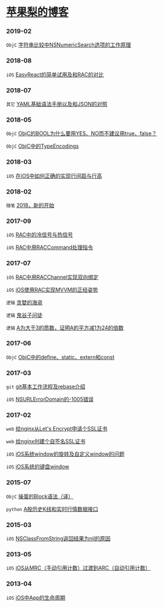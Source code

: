 # [苹果梨的博客](http://blog.harrisonxi.com)

### 2019-02

`ObjC` [字符串比较中NSNumericSearch选项的工作原理](http://blog.harrisonxi.com/2019/02/字符串比较中NSNumericSearch选项的工作原理.html)

### 2018-08

`iOS` [EasyReact的简单试用及和RAC的对比](http://blog.harrisonxi.com/2018/08/EasyReact的简单试用及和RAC的对比.html)

### 2018-07

`其它` [YAML基础语法手册以及和JSON的对照](http://blog.harrisonxi.com/2018/07/YAML基础语法手册以及和JSON的对照.html)

### 2018-05

`ObjC` [ObjC的BOOL为什么要用YES、NO而不建议用true、false？](http://blog.harrisonxi.com/2018/05/ObjC的BOOL为什么要用YES、NO而不建议用true、false？.html)

`ObjC` [ObjC中的TypeEncodings](http://blog.harrisonxi.com/2018/05/ObjC中的TypeEncodings.html)

### 2018-03

`iOS` [在iOS中如何正确的实现行间距与行高](http://blog.harrisonxi.com/2018/03/在iOS中如何正确的实现行间距与行高.html)

### 2018-02

`随笔` [2018，新的开始](http://blog.harrisonxi.com/2018/02/2018，新的开始.html)

### 2017-09

`iOS` [RAC中的冷信号与热信号](http://blog.harrisonxi.com/2017/09/RAC中的冷信号与热信号.html)

`iOS` [RAC中用RACCommand处理指令](http://blog.harrisonxi.com/2017/09/RAC中用RACCommand处理指令.html)

### 2017-07

`iOS` [RAC中用RACChannel实现双向绑定](http://blog.harrisonxi.com/2017/07/RAC中用RACChannel实现双向绑定.html)

`iOS` [iOS使用RAC实现MVVM的正经姿势](http://blog.harrisonxi.com/2017/07/iOS使用RAC实现MVVM的正经姿势.html)

`逻辑` [贪婪的海盗](http://blog.harrisonxi.com/2017/07/贪婪的海盗.html)

`逻辑` [鬼谷子问徒](http://blog.harrisonxi.com/2017/07/鬼谷子问徒.html)

`逻辑` [A为大于3的质数，证明A的平方减1为24的倍数](http://blog.harrisonxi.com/2017/07/A为大于3的质数，证明A的平方减1为24的倍数.html)

### 2017-06

`ObjC` [ObjC中的define、static、extern和const](http://blog.harrisonxi.com/2017/06/ObjC中的define、static、extern和const.html)

### 2017-03

`git` [git基本工作流程及rebase介绍](http://blog.harrisonxi.com/2017/03/git基本工作流程及rebase介绍.html)

`iOS` [NSURLErrorDomain的-1005错误](http://blog.harrisonxi.com/2017/03/NSURLErrorDomain的-1005错误.html)

### 2017-02

`web` [给nginx从Let's Encrypt申请个SSL证书](http://blog.harrisonxi.com/2017/02/给nginx从Let's%20Encrypt申请个SSL证书.html)

`web` [给nginx创建个自签名SSL证书](http://blog.harrisonxi.com/2017/02/给nginx创建个自签名SSL证书.html)

`iOS` [iOS系统window的旋转及自定义window的问题](http://blog.harrisonxi.com/2017/02/iOS系统window的旋转及自定义window的问题.html)

`iOS` [iOS系统的键盘window](http://blog.harrisonxi.com/2017/02/iOS系统的键盘window.html)

### 2015-07

`ObjC` [操蛋的Block语法（译）](http://blog.harrisonxi.com/2015/07/操蛋的Block语法（译）.html)

`python` [A股历史K线和实时行情数据接口](http://blog.harrisonxi.com/2015/07/A股历史K线和实时行情数据接口.html)

### 2015-03

`iOS` [NSClassFromString返回结果为nil的原因](http://blog.harrisonxi.com/2015/03/NSClassFromString返回结果为nil的原因.html)

### 2013-05

`iOS` [iOS从MRC（手动引用计数）过渡到ARC（自动引用计数）](http://blog.harrisonxi.com/2013/05/iOS从MRC（手动引用计数）过渡到ARC（自动引用计数）.html)

### 2013-04

`iOS` [iOS中App的生命周期](http://blog.harrisonxi.com/2013/04/iOS中App的生命周期.html)
